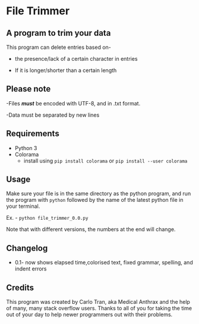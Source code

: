 # File Trimmer

## A program to trim your data

This program can delete entries based on-

- the presence/lack of a certain character in entries

- If it is longer/shorter than a certain length

## Please note

-Files *__must__* be encoded with UTF-8, and in .txt format.

-Data must be separated by new lines

## Requirements

- Python 3
- Colorama
  - install using `pip install colorama` or
    `pip install --user colorama`

## Usage

Make sure your file is in the same directory as the python program, and run the program with `python` followed by the name of the latest python file in your terminal.

Ex. - `python file_trimmer_0.0.py`

Note that with different versions, the numbers at the end will change.

## Changelog

- 0.1- now shows elapsed time,colorised text, fixed grammar, spelling, and indent errors

## Credits

This program was created by Carlo Tran, aka Medical Anthrax and the help of many, many stack overflow users.  Thanks to all of you for taking the time out of your day to help newer programmers out with their problems.
